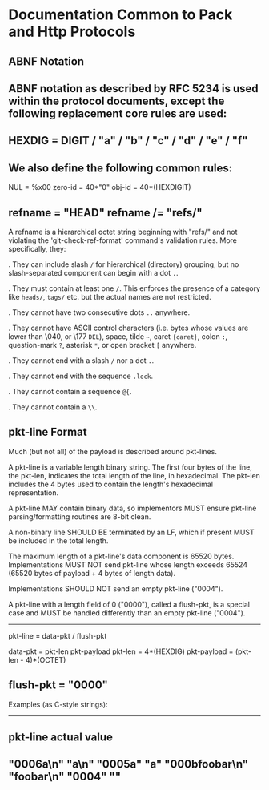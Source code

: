 Documentation Common to Pack and Http Protocols
===============================================

ABNF Notation
-------------

ABNF notation as described by RFC 5234 is used within the protocol documents,
except the following replacement core rules are used:
----
  HEXDIG    =  DIGIT / "a" / "b" / "c" / "d" / "e" / "f"
----

We also define the following common rules:
----
  NUL       =  %x00
  zero-id   =  40*"0"
  obj-id    =  40*(HEXDIGIT)

  refname  =  "HEAD"
  refname /=  "refs/" <see discussion below>
----

A refname is a hierarchical octet string beginning with "refs/" and
not violating the 'git-check-ref-format' command's validation rules.
More specifically, they:

. They can include slash `/` for hierarchical (directory)
  grouping, but no slash-separated component can begin with a
  dot `.`.

. They must contain at least one `/`. This enforces the presence of a
  category like `heads/`, `tags/` etc. but the actual names are not
  restricted.

. They cannot have two consecutive dots `..` anywhere.

. They cannot have ASCII control characters (i.e. bytes whose
  values are lower than \040, or \177 `DEL`), space, tilde `~`,
  caret `{caret}`, colon `:`, question-mark `?`, asterisk `*`,
  or open bracket `[` anywhere.

. They cannot end with a slash `/` nor a dot `.`.

. They cannot end with the sequence `.lock`.

. They cannot contain a sequence `@{`.

. They cannot contain a `\\`.


pkt-line Format
---------------

Much (but not all) of the payload is described around pkt-lines.

A pkt-line is a variable length binary string.  The first four bytes
of the line, the pkt-len, indicates the total length of the line,
in hexadecimal.  The pkt-len includes the 4 bytes used to contain
the length's hexadecimal representation.

A pkt-line MAY contain binary data, so implementors MUST ensure
pkt-line parsing/formatting routines are 8-bit clean.

A non-binary line SHOULD BE terminated by an LF, which if present
MUST be included in the total length.

The maximum length of a pkt-line's data component is 65520 bytes.
Implementations MUST NOT send pkt-line whose length exceeds 65524
(65520 bytes of payload + 4 bytes of length data).

Implementations SHOULD NOT send an empty pkt-line ("0004").

A pkt-line with a length field of 0 ("0000"), called a flush-pkt,
is a special case and MUST be handled differently than an empty
pkt-line ("0004").

----
  pkt-line     =  data-pkt / flush-pkt

  data-pkt     =  pkt-len pkt-payload
  pkt-len      =  4*(HEXDIG)
  pkt-payload  =  (pkt-len - 4)*(OCTET)

  flush-pkt    = "0000"
----

Examples (as C-style strings):

----
  pkt-line          actual value
  ---------------------------------
  "0006a\n"         "a\n"
  "0005a"           "a"
  "000bfoobar\n"    "foobar\n"
  "0004"            ""
----